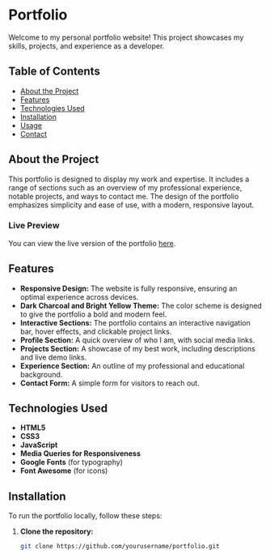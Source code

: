 # Portfolio

Welcome to my personal portfolio website! This project showcases my skills, projects, and experience as a developer.

## Table of Contents

- [About the Project](#about-the-project)
- [Features](#features)
- [Technologies Used](#technologies-used)
- [Installation](#installation)
- [Usage](#usage)
- [Contact](#contact)

## About the Project

This portfolio is designed to display my work and expertise. It includes a range of sections such as an overview of my professional experience, notable projects, and ways to contact me. The design of the portfolio emphasizes simplicity and ease of use, with a modern, responsive layout.

### Live Preview

You can view the live version of the portfolio [here](#).

## Features

- **Responsive Design:** The website is fully responsive, ensuring an optimal experience across devices.
- **Dark Charcoal and Bright Yellow Theme:** The color scheme is designed to give the portfolio a bold and modern feel.
- **Interactive Sections:** The portfolio contains an interactive navigation bar, hover effects, and clickable project links.
- **Profile Section:** A quick overview of who I am, with social media links.
- **Projects Section:** A showcase of my best work, including descriptions and live demo links.
- **Experience Section:** An outline of my professional and educational background.
- **Contact Form:** A simple form for visitors to reach out.

## Technologies Used

- **HTML5**
- **CSS3**
- **JavaScript**
- **Media Queries for Responsiveness**
- **Google Fonts** (for typography)
- **Font Awesome** (for icons)

## Installation

To run the portfolio locally, follow these steps:

1. **Clone the repository:**
   ```bash
   git clone https://github.com/yourusername/portfolio.git
